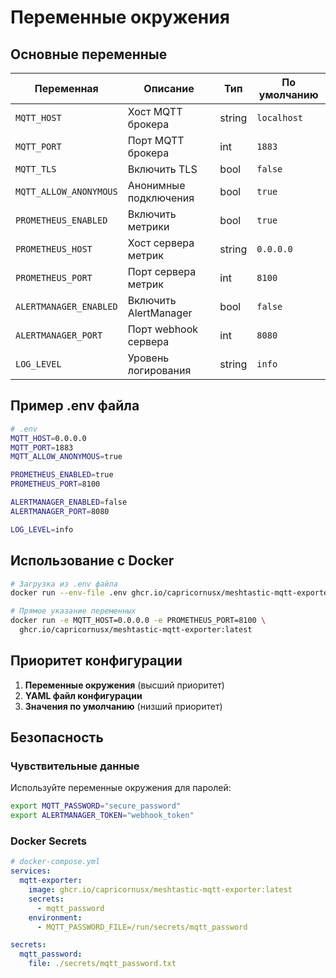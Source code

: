 # Переменные окружения

## Основные переменные

| Переменная | Описание | Тип | По умолчанию |
|------------|----------|-----|--------------|
| `MQTT_HOST` | Хост MQTT брокера | string | `localhost` |
| `MQTT_PORT` | Порт MQTT брокера | int | `1883` |
| `MQTT_TLS` | Включить TLS | bool | `false` |
| `MQTT_ALLOW_ANONYMOUS` | Анонимные подключения | bool | `true` |
| `PROMETHEUS_ENABLED` | Включить метрики | bool | `true` |
| `PROMETHEUS_HOST` | Хост сервера метрик | string | `0.0.0.0` |
| `PROMETHEUS_PORT` | Порт сервера метрик | int | `8100` |
| `ALERTMANAGER_ENABLED` | Включить AlertManager | bool | `false` |
| `ALERTMANAGER_PORT` | Порт webhook сервера | int | `8080` |
| `LOG_LEVEL` | Уровень логирования | string | `info` |

## Пример .env файла

```bash
# .env
MQTT_HOST=0.0.0.0
MQTT_PORT=1883
MQTT_ALLOW_ANONYMOUS=true

PROMETHEUS_ENABLED=true
PROMETHEUS_PORT=8100

ALERTMANAGER_ENABLED=false
ALERTMANAGER_PORT=8080

LOG_LEVEL=info
```

## Использование с Docker

```bash
# Загрузка из .env файла
docker run --env-file .env ghcr.io/capricornusx/meshtastic-mqtt-exporter:latest

# Прямое указание переменных
docker run -e MQTT_HOST=0.0.0.0 -e PROMETHEUS_PORT=8100 \
  ghcr.io/capricornusx/meshtastic-mqtt-exporter:latest
```

## Приоритет конфигурации

1. **Переменные окружения** (высший приоритет)
2. **YAML файл конфигурации**
3. **Значения по умолчанию** (низший приоритет)

## Безопасность

### Чувствительные данные

Используйте переменные окружения для паролей:

```bash
export MQTT_PASSWORD="secure_password"
export ALERTMANAGER_TOKEN="webhook_token"
```

### Docker Secrets

```yaml
# docker-compose.yml
services:
  mqtt-exporter:
    image: ghcr.io/capricornusx/meshtastic-mqtt-exporter:latest
    secrets:
      - mqtt_password
    environment:
      - MQTT_PASSWORD_FILE=/run/secrets/mqtt_password

secrets:
  mqtt_password:
    file: ./secrets/mqtt_password.txt
```